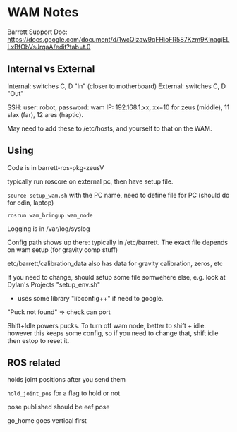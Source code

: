 # WAM Notes

Barrett Support Doc:
https://docs.google.com/document/d/1wcQizaw9qFHioFR587Kzm9KInagjELLxBfObVsJrqaA/edit?tab=t.0

## Internal vs External
Internal: switches C, D "In" (closer to motherboard)
External: switches C, D "Out"

SSH:
user: robot, password: wam
IP: 192.168.1.xx, xx=10 for zeus (middle), 11 slax (far), 12 ares (haptic).

May need to add these to /etc/hosts, and yourself to that on the WAM.

## Using
Code is in barrett-ros-pkg-zeusV

typically run roscore on external pc, then have setup file.

`source setup_wam.sh` with the PC name, need to define file for PC (should do for odin, laptop)

`rosrun wam_bringup wam_node`

Logging is in /var/log/syslog

Config path shows up there: typically in /etc/barrett. The exact file depends on wam setup (for gravity comp stuff)

etc/barrett/calibration_data also has data for gravity calibration, zeros, etc

If you need to change, should setup some file somwehere else, e.g. look at Dylan's Projects "setup_env.sh"
- uses some library "libconfig++" if need to google.

"Puck not found" => check can port

Shift+Idle powers pucks. To turn off wam node, better to shift + idle. however this keeps some config, so if you need to change that, shift idle then estop to reset it.

## ROS related
holds joint positions after you send them

`hold_joint_pos` for a flag to hold or not

pose published should be eef pose

go_home goes vertical first
